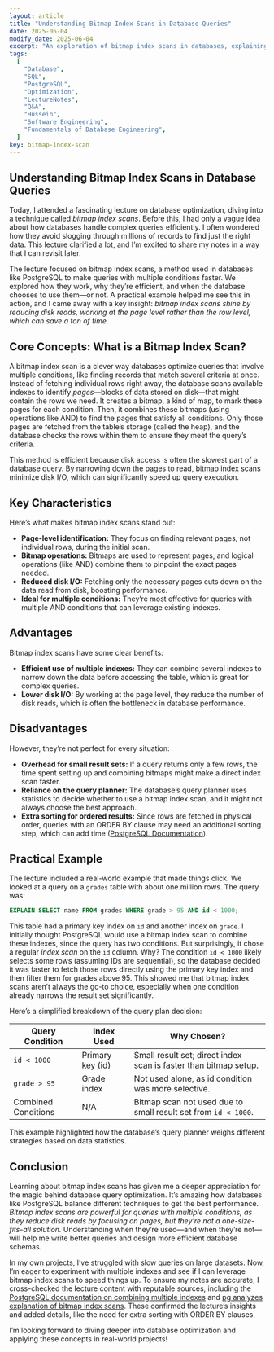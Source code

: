 ```yaml
---
layout: article
title: "Understanding Bitmap Index Scans in Database Queries"
date: 2025-06-04
modify_date: 2025-06-04
excerpt: "An exploration of bitmap index scans in databases, explaining how they optimize queries with multiple conditions by reducing disk I/O."
tags:
  [
    "Database",
    "SQL",
    "PostgreSQL",
    "Optimization",
    "LectureNotes",
    "Q&A",
    "Hussein",
    "Software Engineering",
    "Fundamentals of Database Engineering",
  ]
key: bitmap-index-scan
---
```


## Understanding Bitmap Index Scans in Database Queries

Today, I attended a fascinating lecture on database optimization, diving into a technique called _bitmap index scans_. Before this, I had only a vague idea about how databases handle complex queries efficiently. I often wondered how they avoid slogging through millions of records to find just the right data. This lecture clarified a lot, and I’m excited to share my notes in a way that I can revisit later.

The lecture focused on bitmap index scans, a method used in databases like PostgreSQL to make queries with multiple conditions faster. We explored how they work, why they’re efficient, and when the database chooses to use them—or not. A practical example helped me see this in action, and I came away with a key insight: _bitmap index scans shine by reducing disk reads, working at the page level rather than the row level, which can save a ton of time._

## Core Concepts: What is a Bitmap Index Scan?

A bitmap index scan is a clever way databases optimize queries that involve multiple conditions, like finding records that match several criteria at once. Instead of fetching individual rows right away, the database scans available indexes to identify _pages_—blocks of data stored on disk—that might contain the rows we need. It creates a bitmap, a kind of map, to mark these pages for each condition. Then, it combines these bitmaps (using operations like AND) to find the pages that satisfy all conditions. Only those pages are fetched from the table’s storage (called the heap), and the database checks the rows within them to ensure they meet the query’s criteria.

This method is efficient because disk access is often the slowest part of a database query. By narrowing down the pages to read, bitmap index scans minimize disk I/O, which can significantly speed up query execution.

## Key Characteristics

Here’s what makes bitmap index scans stand out:

- **Page-level identification:** They focus on finding relevant pages, not individual rows, during the initial scan.
- **Bitmap operations:** Bitmaps are used to represent pages, and logical operations (like AND) combine them to pinpoint the exact pages needed.
- **Reduced disk I/O:** Fetching only the necessary pages cuts down on the data read from disk, boosting performance.
- **Ideal for multiple conditions:** They’re most effective for queries with multiple AND conditions that can leverage existing indexes.

## Advantages

Bitmap index scans have some clear benefits:

- **Efficient use of multiple indexes:** They can combine several indexes to narrow down the data before accessing the table, which is great for complex queries.
- **Lower disk I/O:** By working at the page level, they reduce the number of disk reads, which is often the bottleneck in database performance.

## Disadvantages

However, they’re not perfect for every situation:

- **Overhead for small result sets:** If a query returns only a few rows, the time spent setting up and combining bitmaps might make a direct index scan faster.
- **Reliance on the query planner:** The database’s query planner uses statistics to decide whether to use a bitmap index scan, and it might not always choose the best approach.
- **Extra sorting for ordered results:** Since rows are fetched in physical order, queries with an ORDER BY clause may need an additional sorting step, which can add time ([PostgreSQL Documentation](https://www.postgresql.org/docs/current/indexes-bitmap-scans.html)).

## Practical Example

The lecture included a real-world example that made things click. We looked at a query on a `grades` table with about one million rows. The query was:

```sql
EXPLAIN SELECT name FROM grades WHERE grade > 95 AND id < 1000;
```

This table had a primary key index on `id` and another index on `grade`. I initially thought PostgreSQL would use a bitmap index scan to combine these indexes, since the query has two conditions. But surprisingly, it chose a regular _index scan_ on the `id` column. Why? The condition `id < 1000` likely selects some rows (assuming IDs are sequential), so the database decided it was faster to fetch those rows directly using the primary key index and then filter them for grades above 95. This showed me that bitmap index scans aren’t always the go-to choice, especially when one condition already narrows the result set significantly.

Here’s a simplified breakdown of the query plan decision:

| Query Condition     | Index Used       | Why Chosen?                                                      |
| ------------------- | ---------------- | ---------------------------------------------------------------- |
| `id < 1000`         | Primary key (id) | Small result set; direct index scan is faster than bitmap setup. |
| `grade > 95`        | Grade index      | Not used alone, as id condition was more selective.              |
| Combined Conditions | N/A              | Bitmap scan not used due to small result set from `id < 1000`.   |

This example highlighted how the database’s query planner weighs different strategies based on data statistics.

## Conclusion

Learning about bitmap index scans has given me a deeper appreciation for the magic behind database query optimization. It’s amazing how databases like PostgreSQL balance different techniques to get the best performance. _Bitmap index scans are powerful for queries with multiple conditions, as they reduce disk reads by focusing on pages, but they’re not a one-size-fits-all solution._ Understanding when they’re used—and when they’re not—will help me write better queries and design more efficient database schemas.

In my own projects, I’ve struggled with slow queries on large datasets. Now, I’m eager to experiment with multiple indexes and see if I can leverage bitmap index scans to speed things up. To ensure my notes are accurate, I cross-checked the lecture content with reputable sources, including the [PostgreSQL documentation on combining multiple indexes](https://www.postgresql.org/docs/current/indexes-bitmap-scans.html) and [pg analyzes explanation of bitmap index scans](https://pganalyze.com/docs/explain/scan-nodes/bitmap-index-scan). These confirmed the lecture’s insights and added details, like the need for extra sorting with ORDER BY clauses.

I’m looking forward to diving deeper into database optimization and applying these concepts in real-world projects!
